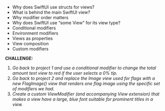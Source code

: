 - Why does SwiftUI use structs for views?
- What is behind the main SwiftUI view?
- Why modifier order matters
- Why does SwiftUI use “some View” for its view type?
- Conditional modifiers
- Environment modifiers
- Views as properties
- View composition
- Custom modifiers

**CHALLENGE:**
1. _Go back to project 1 and use a conditional modifier to change the total amount text view to red if the user selects a 0% tip._
1. _Go back to project 2 and replace the Image view used for flags with a new FlagImage() view that renders one flag image using the specific set of modifiers we had._
1. _Create a custom ViewModifier (and accompanying View extension) that makes a view have a large, blue font suitable for prominent titles in a view._
